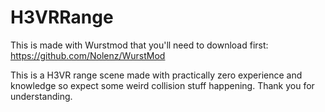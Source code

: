 # H3VRRange
This is made with Wurstmod that you'll need to download first: https://github.com/Nolenz/WurstMod

This is a H3VR range scene made with practically zero experience and knowledge so expect some weird collision stuff happening.
Thank you for understanding.
